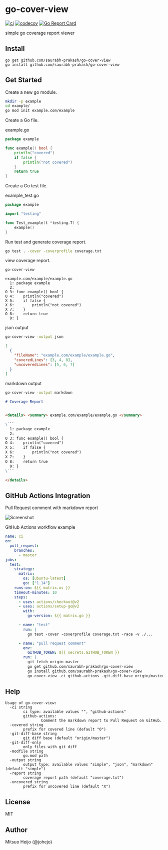 # go-cover-view


[![ci](https://github.com/saurabh-prakash/go-cover-view/workflows/ci/badge.svg?branch=master)](https://github.com/saurabh-prakash/go-cover-view/actions?query=workflow%3Aci)
[![codecov](https://codecov.io/gh/johejo/go-cover-view/branch/master/graph/badge.svg)](https://codecov.io/gh/johejo/go-cover-view)
[![Go Report Card](https://goreportcard.com/badge/github.com/saurabh-prakash/go-cover-view)](https://goreportcard.com/report/github.com/saurabh-prakash/go-cover-view)

simple go coverage report viewer

## Install

```
go get github.com/saurabh-prakash/go-cover-view
go install github.com/saurabh-prakash/go-cover-view
```

## Get Started

Create a new go module.
```sh
mkdir -p example
cd example/
go mod init example.com/example
```

Create a Go file.

example.go
```go
package example

func example() bool {
	println("covered")
	if false {
		println("not covered")
	}
	return true
}
```

Create a Go test file.

example_test.go
```go
package example

import "testing"

func Test_example(t *testing.T) {
	example()
}
```

Run test and generate coverage report.

```sh
go test . -cover -coverprofile coverage.txt
```

view coverage report.

```sh
go-cover-view
```

```
example.com/example/example.go
  1: package example
  2: 
O 3: func example() bool {
O 4: 	println("covered")
X 5: 	if false {
X 6: 		println("not covered")
X 7: 	}
O 8: 	return true
  9: }
```

json output

```sh
go-cover-view -output json
```

```json
[
  {
    "fileName": "example.com/example/example.go",
    "coveredLines": [3, 4, 8], 
    "uncoveredLines": [5, 6, 7]
  }
]
```

markdown output

```sh
go-cover-view -output markdown
```

```markdown
# Coverage Report


<details> <summary> example.com/example/example.go </summary>

\```
  1: package example
  2:
O 3: func example() bool {
O 4: 	println("covered")
X 5: 	if false {
X 6: 		println("not covered")
X 7: 	}
O 8: 	return true
  9: }
\```

</details>
```

## GitHub Actions Integration

Pull Request comment with markdown report

![Screenshot](https://user-images.githubusercontent.com/25817501/85069957-f1c8f300-b1ef-11ea-9ea3-7200e26483da.png)

GitHub Actions workflow example

```yaml
name: ci
on:
  pull_request:
    branches:
      - master
jobs:
  test:
    strategy:
      matrix:
        os: [ubuntu-latest]
        go: ["1.14"]
    runs-on: ${{ matrix.os }}
    timeout-minutes: 10
    steps:
      - uses: actions/checkout@v2
      - uses: actions/setup-go@v2
        with:
          go-version: ${{ matrix.go }}

      - name: "test"
        run: |
          go test -cover -coverprofile coverage.txt -race -v ./...

      - name: "pull request comment"
        env:
          GITHUB_TOKEN: ${{ secrets.GITHUB_TOKEN }}
        run: |
          git fetch origin master
          go get github.com/saurabh-prakash/go-cover-view
          go install github.com/saurabh-prakash/go-cover-view
          go-cover-view -ci github-actions -git-diff-base origin/master
```

## Help

```
Usage of go-cover-view:
  -ci string
        ci type: available values "", "github-actions"
        github-actions:
                Comment the markdown report to Pull Request on GitHub.
  -covered string
        prefix for covered line (default "O")
  -git-diff-base string
        git diff base (default "origin/master")
  -git-diff-only
        only files with git diff
  -modfile string
        go.mod path
  -output string
        output type: available values "simple", "json", "markdown" (default "simple")
  -report string
        coverage report path (default "coverage.txt")
  -uncovered string
        prefix for uncovered line (default "X")
```

## License

MIT

## Author

Mitsuo Heijo (@johejo)
